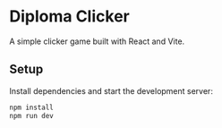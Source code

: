 # Diploma Clicker

A simple clicker game built with React and Vite.

## Setup

Install dependencies and start the development server:

```bash
npm install
npm run dev
```
